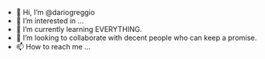 - 👋 Hi, I’m @dariogreggio
- 👀 I’m interested in ...
- 🌱 I’m currently learning EVERYTHING.
- 💞️ I’m looking to collaborate with decent people who can keep a promise.
- 📫 How to reach me ...

<!---
dariogreggio/dariogreggio is a ✨ special ✨ repository because its `README.md` (this file) appears on your GitHub profile.
You can click the Preview link to take a look at your changes.
--->
